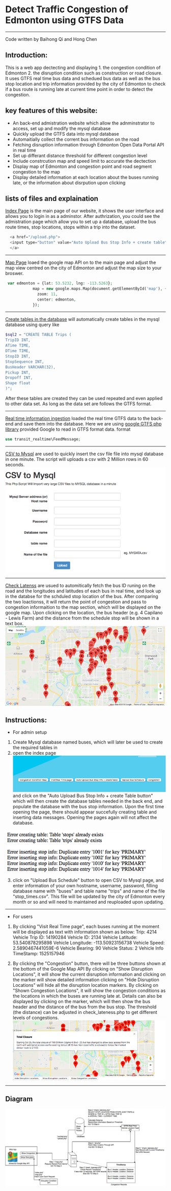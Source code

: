 # Detect Traffic Congestion of Edmonton using GTFS Data
***
Code written by Baihong Qi and Hong Chen

## Introduction:
This is a web app dectecting and displaying 1. the congestion condition of Edmonton 2. the disruption condition such as construction or road closure. It uses GTFS real time bus 
data and schedued bus data as well as the bus stop location and trip information provided by the city of Edmonton to check if a bus route is running late at current time point in order to detect the congestion. 

## key features of this website:
* An back-end admistration website which allow the adnminstrator to access, set up and modify the mysql database
* Quickly upload the GTFS data into mysql database
* Automaitially collect the corrent bus information on the road
* Fetching disruption information through Edmonton Open Data Portal API in real time
* Set up differant distance threshold for different congestion level
* Include constrcution map and speed limit to accurate the dectection
* Display map of Edmonton and congestion point and road segment congestion to the map
* Display detailed information at each location about the buses running late, or the information about disrpution upon clicking


## lists of files and explaination
[Index Page](https://github.com/BaihongQi/RealTime-Traffic/blob/master/index.php) is the main page of our 
website, it shows the user interface and allows you to login in as a adminstor. After authrization, you could
see the admistration page which allow you to set up a database, upload the bus route times, stop locations, stops within a trip into the dataset. 

```php
  <a href="/upload.php">
  <input type="button" value="Auto Upload Bus Stop Info + create table" />
  </a>
```
***
[Map Page](https://github.com/BaihongQi/RealTime-Traffic/blob/master/map.php) loaed the google map API on to the main page
and adjust the map view centred on the city of Edmonton and adjust the map size to your broswer.
```php
 var edmonton = {lat: 53.5232, lng: -113.5263};
            map = new google.maps.Map(document.getElementById('map'), {
              zoom: 11,
              center: edmonton,
            });

```

***
[Create tables in the database](https://github.com/BaihongQi/RealTime-Traffic/blob/master/upload.php) will automatically create tables in 
the mysql database using query like
```php
$sql2 = "CREATE TABLE Trips (
TripID INT,
ATime TIME,
DTime TIME,
StopID INT,
StopSequence INT,
BusHeader VARCHAR(32),
Pickup INT,
Dropoff INT,
Shape float
)";
```
After these tables are created they can be used repeated and even applied to other data set. As long as the data set are 
follows the GTFS format.

***
[Real time information ingestion](https://github.com/BaihongQi/RealTime-Traffic/blob/master/pb.php) loaded the real time
GTFS data to the back-end and save them into the database. Here we are using [google GTFS php library](https://github.com/google/gtfs-realtime-bindings-php) provided Google to read in GTFS format data.
format 
```php
use transit_realtime\FeedMessage;
```
***
[CSV to Mysql](https://github.com/BaihongQi/RealTime-Traffic/blob/master/csv2sql.php) are used to quickly insert the csv file
file into mysql database in one minute. The script will uploads a csv with 2 Million rows in 60 seconds.
![alt text](https://github.com/BaihongQi/RealTime-Traffic/blob/master/Screen%20Shot%202018-05-01%20at%2012.06.09%20AM.png)


***
[Check Latenss](https://github.com/BaihongQi/RealTime-Traffic/blob/master/check_lateness.php) are usued to automitically fetch the bus ID runing on the road and the longitudes and latitudes of each bus in real time, and look up in the databse for the schduled stop location of the bus. After comparing the two loactionss, it
will return the point of congestion and pass to congestion informaition to the map section, which will be displayed on the google map. Upon clicking on the location, the bus header (e.g. 4 Capilano - Lewis Farm) and the distance from the schedule stop will be shown in a text box.
![alt text](https://github.com/BaihongQi/RealTime-Traffic/blob/master/Screen%20Shot%202018-05-01%20at%2012.30.04%20AM.png)

## Instructions:

* For admin setup
1. Create Mysql database named buses, which will later be used to create the required tables in
2. open the index page
![alt text](https://github.com/BaihongQi/RealTime-Traffic/blob/master/Screen%20Shot%202018-05-01%20at%2012.51.10%20AM.png)
and click on the "Auto Upload Bus Stop Info + create Table button"
which will then create the database tables needed in the back end, and populate the database with the bus stop information. Upon the first time opening the page, there should appear succefully creating table and inserting data messages. Opening the pages again will not affect the database. 

![alt text](https://github.com/BaihongQi/RealTime-Traffic/blob/master/Screen%20Shot%202018-05-01%20at%2012.54.17%20AM.png)

3. click on "Upload Bus Schedule" button to open CSV to Mysql page, and enter information of your own hostname, username, password, filling database name with "buses" and table name "trips" and name of the file "stop_times.csv". This file will be updated by the city of Edmonton every month or so and will need to maintained and reuploaded upon updating.

***
* For users
1. By clicking "Visit Real Time page", each buses running at the moment will be displayed as text with information shown as below:
Trip: 4214
Vehicle Trip ID: 14190284
Vehicle ID: 2134
Vehicle Latitude: 53.540878295898
Vehicle Longitude: -113.50923156738
Vehicle Speed: 2.5890467441059E-6
Vehicle Bearing: 90
Vehicle Status: 2
Vehicle Info TimeStamp: 1525157946


2. By clicking the "Congestion" button, there will be three buttons shown at the bottom of the Google Map API
By clicking on "Show Disruption Locations", it will show the current disruption information and clicking on the marker will show detailed information
clicking on "Hide Disruption Locations" will hide all the disruption location markers.
By clicking on "Shown Congestion Locations", it will show the congestion conditions as the locations in which the buses are running late at. Details can also be displayed by clicking on the marker, which will then show the bus header and the distance of the bus from the bus stop. The threshold (the distance) can be adjusted in check_lateness.php to get different levels of congestions.
![alt text](https://github.com/BaihongQi/RealTime-Traffic/blob/master/Screen%20Shot%202018-05-01%20at%201.05.05%20AM.png)

***
## Diagram
![alt text](https://github.com/BaihongQi/RealTime-Traffic/blob/master/Diagram.jpg)
